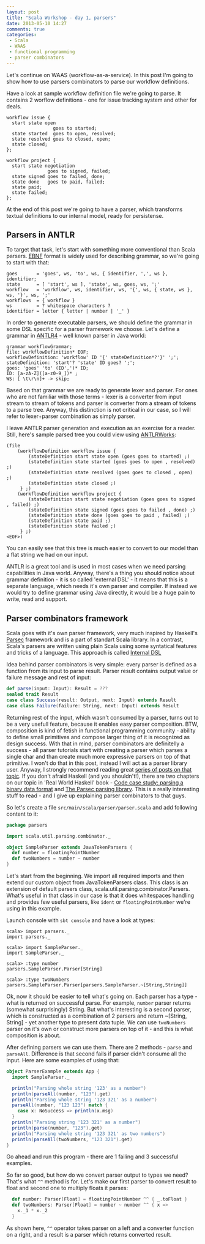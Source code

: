 ```yaml
---
layout: post
title: "Scala Workshop - day 1, parsers"
date: 2013-05-10 14:27
comments: true
categories: 
 - Scala
 - WAAS
 - functional programming
 - parser combinators
---
```

Let's continue on WAAS (workflow-as-a-service). In this post I'm going
to show how to use parsers combinators to parse our workflow
definitions. 

Have a look at sample workflow definition file we're going to parse. It
contains 2 worflow definitions - one for issue tracking system and other
for deals. 

```
workflow issue {
  start state open
                 goes to started;
  state started  goes to open, resolved;
  state resolved goes to closed, open;
  state closed;
};

workflow project {
  start state negotiation
               goes to signed, failed;
  state signed goes to failed, done;
  state done   goes to paid, failed;
  state paid;
  state failed;
};
```

At the end of this post we're going to have a parser, which transforms
textual definitions to our internal model, ready for persistense. 

<!-- more -->

## Parsers in ANTLR

To target that task, let's start with something more conventional than
Scala parsers. [EBNF][1] format is widely used for describing grammar, so
we're going to start with that:
``` 
goes       = 'goes', ws, 'to', ws, { identifier, ',', ws }, identifier;
state      = [ 'start', ws ], 'state', ws, goes, ws, ';'
workflow   = 'workflow', ws, identifier, ws, '{', ws, { state, ws },  ws, '}', ws, ';'
workflows  = { workflow } 
ws         = ? whitespace characters ?
identifier = letter { letter | number | '_' }
```

In order to generate executable parsers, we should define the grammar
in some DSL specific for a parser framework we choose. Let's define a
grammar in [ANTLR4][2] - well known parser in Java world:
```
grammar workflowGrammar;
file: workflowDefinition* EOF;
workflowDefinition: 'workflow' ID '{' stateDefinition*?'}' ';';
stateDefinition: 'start'? 'state' ID goes? ';';
goes: 'goes' 'to' (ID',')* ID;
ID: [a-zA-Z]([a-z0-9_])* ;
WS: [ \t\r\n]+ -> skip;
```
Based on that grammar we are ready to generate lexer and parser. For
ones who are not familiar with those terms - lexer is a converter from
input stream to stream of tokens and parser is converter from a stream
of tokens to a parse tree. Anyway, this distinction is not critical in
our case, so I will refer to lexer+parser combination as simply parser.

I leave ANTLR parser generation and execution as an exercise for a reader.
Still, here's sample parsed tree you could view using [ANTLRWorks][3]:
```
(file
	(workflowDefinition workflow issue {
		(stateDefinition start state open (goes goes to started) ;)
		(stateDefinition state started (goes goes to open , resolved) ;)
		(stateDefinition state resolved (goes goes to closed , open) ;)
		(stateDefinition state closed ;)
	 } ;)
	(workflowDefinition workflow project {
		(stateDefinition start state negotiation (goes goes to signed , failed) ;)
		(stateDefinition state signed (goes goes to failed , done) ;)
		(stateDefinition state done (goes goes to paid , failed) ;)
		(stateDefinition state paid ;)
		(stateDefinition state failed ;)
	 } ;)
<EOF>)
```
You can easily see that this tree is much easier to convert to our model
than a flat string we had on our input. 

ANTLR is a great tool and is used in most cases when we need parsing
capabilities in Java world. Anyway, there's a thing you should notice
about grammar definition - it is so called 'external DSL' - it means
that this is a separate language, which needs it's own parser and
compiler. If instead we would try to define grammar using Java directly,
it would be a huge pain to write, read and support. 

## Parser combinators framework

Scala goes with it's own parser framework, very much
inspired by Haskell's [Parsec][4] framework and is a part of standart
Scala library. In a contrast, Scala's parsers are written using plain
Scala using some syntatical features and tricks of a language. This
approach is called [Internal DSL][5]

Idea behind parser combinators is very simple: every parser is defined
as a function from its input to parse result. Parser result contains
output value or failure message and rest of input:
```scala
def parse(input: Input): Result = ???
sealed trait Result
case class Success(result: Output, next: Input) extends Result
case class Failure(failure: String, next: Input) extends Result
```
Returning rest of the input, which wasn't consumed by a parser, turns
out to be a very usefull feature, because it enables easy parser
composition. BTW, composition is kind of fetish in functional
programming community - ability to define small primitives and compose
larger thing of it is recognized as design success. With that in mind,
parser combinators are definitelly a success - all parser tutorials
start with creating a parser which parses a single char and than create
much more expressive parsers on top of that primitive. I won't do that
in this post, instead I will act as a parser library user. Anyway, I
strongly recommend reading great [series of posts on that topic][6]. If
you don't afraid Haskell (and you shouldn't!), there are two chapters on
our topic in 'Real World Haskell' book - 
[Code case study: parsing a binary data format][7] and
[The Parsec parsing library][8]. This is a really interesting stuff to
read - and I give up explaining parser combinators to that guys. 

So let's create a file `src/main/scala/parser/parser.scala` and add
following content to it:
```scala
package parsers

import scala.util.parsing.combinator._

object SampleParser extends JavaTokenParsers {
  def number = floatingPointNumber
  def twoNumbers = number ~ number
}
```

Let's start from the beginning. We import all required imports and then
extend our custom object from JavaTokenParsers class. This class is an
extension of default parsers class, scala.util.parsing.combinator.Parsers. 
What's useful in that class in our case is that it does whitespaces handling 
and provides few useful parsers, like `ident` or `floatingPointNumber` we're using in this example.

Launch console with `sbt console` and have a look at types:
```
scala> import parsers._
import parsers._

scala> import SampleParser._
import SampleParser._

scala> :type number
parsers.SampleParser.Parser[String]

scala> :type twoNumbers
parsers.SampleParser.Parser[parsers.SampleParser.~[String,String]]
```
Ok, now it should be easier to tell what's going on. Each parser has a type -
what is returned on successful parse. For example, `number` parser
returns (somewhat surprisingly) String. But what's interesting is a second parser,
which is constructed as a combination of 2 parsers and return ~[String, String] - yet
another type to present data tuple. We can use `twoNumbers` parser on it's own or
construct more parsers on top of it - and this is what composition is about.

After defining parsers we can use them. There are 2 methods - `parse` and `parseAll`.
Difference is that second fails if parser didn't consume all the input. Here are some
examples of using that:
```scala
object ParserExample extends App {
  import SampleParser._

  println("Parsing whole string '123' as a number")
  println(parseAll(number, "123").get)
  println("Parsing whole string '123 321' as a number")
  parseAll(number, "123 123") match {
    case x: NoSuccess => println(x.msg)
  }
  println("Parsing string '123 321' as a number")
  println(parse(number, "123").get)
  println("Parsing whole string '123 321' as two numbers")
  println(parseAll(twoNumbers, "123 321").get)
}
```

Go ahead and run this program - there are 1 failing and 3
successful examples.

So far so good, but how do we convert parser output to types we need? That's what `^^`
method is for. Let's make our first parser to convert result to float and second
one to multiply floats it parses:
```scala
  def number: Parser[Float] = floatingPointNumber ^^ { _.toFloat }
  def twoNumbers: Parser[Float] = number ~ number ^^ { x => 
    x._1 * x._2
  }
```

As shown here, `^^` operator takes parser on a left and a converter function
on a right, and a result is a parser which returns converted result. 

[1]: http://en.wikipedia.org/wiki/Extended_Backus%E2%80%93Naur_Form
[2]: http://www.antlr.org/
[3]: http://tunnelvisionlabs.com/products/demo/antlrworks
[4]: http://legacy.cs.uu.nl/daan/parsec.html
[5]: http://martinfowler.com/bliki/DomainSpecificLanguage.html
[6]: http://henkelmann.eu/2011/01/13/an_introduction_to_scala_parser_combinators
[7]: http://book.realworldhaskell.org/read/code-case-study-parsing-a-binary-data-format.html
[8]: http://book.realworldhaskell.org/read/using-parsec.html
